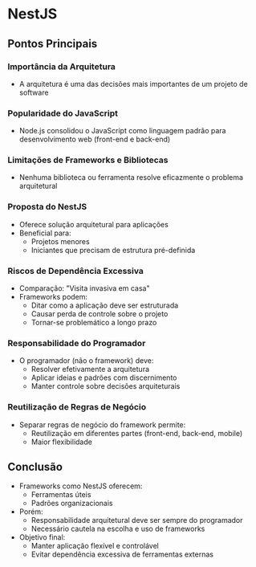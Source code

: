 # NestJS

## Pontos Principais

### Importância da Arquitetura

- A arquitetura é uma das decisões mais importantes de um projeto de software

### Popularidade do JavaScript

- Node.js consolidou o JavaScript como linguagem padrão para desenvolvimento web (front-end e back-end)

### Limitações de Frameworks e Bibliotecas

- Nenhuma biblioteca ou ferramenta resolve eficazmente o problema arquitetural

### Proposta do NestJS

- Oferece solução arquitetural para aplicações
- Beneficial para:
  - Projetos menores
  - Iniciantes que precisam de estrutura pré-definida

### Riscos de Dependência Excessiva

- Comparação: "Visita invasiva em casa"
- Frameworks podem:
  - Ditar como a aplicação deve ser estruturada
  - Causar perda de controle sobre o projeto
  - Tornar-se problemático a longo prazo

### Responsabilidade do Programador

- O programador (não o framework) deve:
  - Resolver efetivamente a arquitetura
  - Aplicar ideias e padrões com discernimento
  - Manter controle sobre decisões arquiteturais

### Reutilização de Regras de Negócio

- Separar regras de negócio do framework permite:
  - Reutilização em diferentes partes (front-end, back-end, mobile)
  - Maior flexibilidade

## Conclusão

- Frameworks como NestJS oferecem:
  - Ferramentas úteis
  - Padrões organizacionais
- Porém:
  - Responsabilidade arquitetural deve ser sempre do programador
  - Necessário cautela na escolha e uso de frameworks
- Objetivo final:
  - Manter aplicação flexível e controlável
  - Evitar dependência excessiva de ferramentas externas
